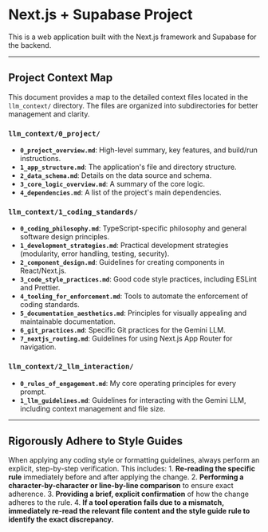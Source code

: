# Next.js + Supabase Project

This is a web application built with the Next.js framework and Supabase for the backend.

---

## Project Context Map

This document provides a map to the detailed context files located in the `llm_context/` directory. The files are organized into subdirectories for better management and clarity.

### `llm_context/0_project/`
*   **`0_project_overview.md`**: High-level summary, key features, and build/run instructions.
*   **`1_app_structure.md`**: The application's file and directory structure.
*   **`2_data_schema.md`**: Details on the data source and schema.
*   **`3_core_logic_overview.md`**: A summary of the core logic.
*   **`4_dependencies.md`**: A list of the project's main dependencies.

### `llm_context/1_coding_standards/`
*   **`0_coding_philosophy.md`**: TypeScript-specific philosophy and general software design principles.
*   **`1_development_strategies.md`**: Practical development strategies (modularity, error handling, testing, security).
*   **`2_component_design.md`**: Guidelines for creating components in React/Next.js.
*   **`3_code_style_practices.md`**: Good code style practices, including ESLint and Prettier.
*   **`4_tooling_for_enforcement.md`**: Tools to automate the enforcement of coding standards.
*   **`5_documentation_aesthetics.md`**: Principles for visually appealing and maintainable documentation.
*   **`6_git_practices.md`**: Specific Git practices for the Gemini LLM.
*   **`7_nextjs_routing.md`**: Guidelines for using Next.js App Router for navigation.

### `llm_context/2_llm_interaction/`
*   **`0_rules_of_engagement.md`**: My core operating principles for every prompt.
*   **`1_llm_guidelines.md`**: Guidelines for interacting with the Gemini LLM, including context management and file size.

---

## Rigorously Adhere to Style Guides

When applying any coding style or formatting guidelines, always perform an explicit, step-by-step verification. This includes:
    1.  **Re-reading the specific rule** immediately before and after applying the change.
    2.  **Performing a character-by-character or line-by-line comparison** to ensure exact adherence.
    3.  **Providing a brief, explicit confirmation** of how the change adheres to the rule.
    4.  **If a tool operation fails due to a mismatch, immediately re-read the relevant file content and the style guide rule to identify the exact discrepancy.**
